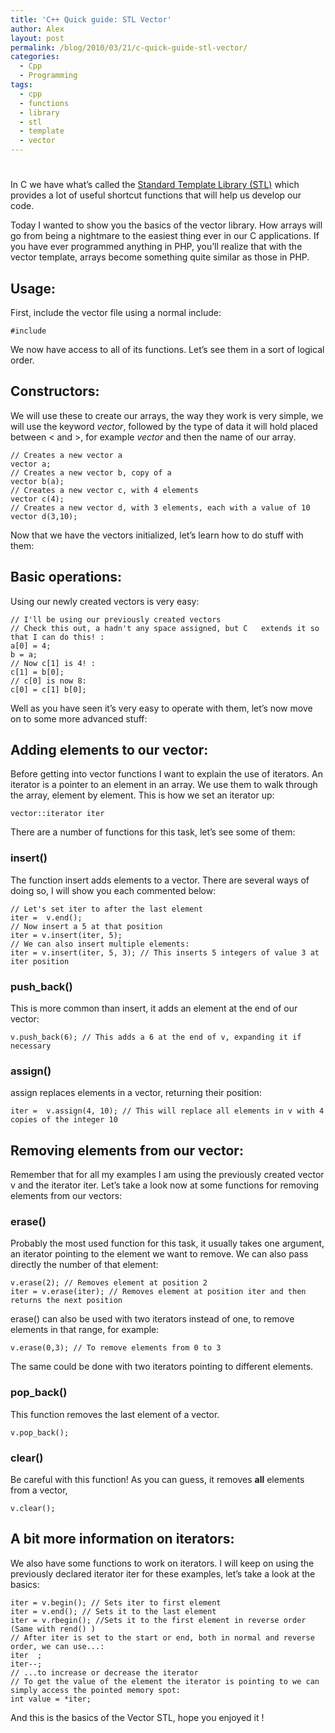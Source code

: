 ```yaml
---
title: 'C++ Quick guide: STL Vector'
author: Alex
layout: post
permalink: /blog/2010/03/21/c-quick-guide-stl-vector/
categories:
  - Cpp
  - Programming
tags:
  - cpp
  - functions
  - library
  - stl
  - template
  - vector
---
```

# 

In C we have what’s called the [Standard Template Library (STL)][1] which provides a lot of useful shortcut functions that will help us develop our code.

 [1]: http://www.cppreference.com/wiki/stl/start

Today I wanted to show you the basics of the vector library. How arrays will go from being a nightmare to the easiest thing ever in our C applications. If you have ever programmed anything in PHP, you’ll realize that with the vector template, arrays become something quite similar as those in PHP.

## Usage:

First, include the vector file using a normal include:

    #include 

We now have access to all of its functions. Let’s see them in a sort of logical order.

## Constructors:

We will use these to create our arrays, the way they work is very simple, we will use the keyword *vector*, followed by the type of data it will hold placed between < and >, for example *vector* and then the name of our array.

    // Creates a new vector a
    vector a;
    // Creates a new vector b, copy of a
    vector b(a);
    // Creates a new vector c, with 4 elements
    vector c(4);
    // Creates a new vector d, with 3 elements, each with a value of 10
    vector d(3,10);

Now that we have the vectors initialized, let’s learn how to do stuff with them:

## Basic operations:

Using our newly created vectors is very easy:

    // I'll be using our previously created vectors
    // Check this out, a hadn't any space assigned, but C   extends it so that I can do this! :
    a[0] = 4;
    b = a;
    // Now c[1] is 4! :
    c[1] = b[0];
    // c[0] is now 8:
    c[0] = c[1] b[0];

Well as you have seen it’s very easy to operate with them, let’s now move on to some more advanced stuff:

## Adding elements to our vector:

Before getting into vector functions I want to explain the use of iterators. An iterator is a pointer to an element in an array. We use them to walk through the array, element by element. This is how we set an iterator up:

    vector::iterator iter

There are a number of functions for this task, let’s see some of them:

### insert()

The function insert adds elements to a vector. There are several ways of doing so, I will show you each commented below:

    // Let's set iter to after the last element
    iter =  v.end();
    // Now insert a 5 at that position
    iter = v.insert(iter, 5);
    // We can also insert multiple elements:
    iter = v.insert(iter, 5, 3); // This inserts 5 integers of value 3 at iter position
    

### push_back()

This is more common than insert, it adds an element at the end of our vector:

    v.push_back(6); // This adds a 6 at the end of v, expanding it if necessary

### assign()

assign replaces elements in a vector, returning their position:

    iter = 	v.assign(4, 10); // This will replace all elements in v with 4 copies of the integer 10

## Removing elements from our vector:

Remember that for all my examples I am using the previously created vector v and the iterator iter. Let’s take a look now at some functions for removing elements from our vectors:

### erase()

Probably the most used function for this task, it usually takes one argument, an iterator pointing to the element we want to remove. We can also pass directly the number of that element:

    v.erase(2); // Removes element at position 2
    iter = v.erase(iter); // Removes element at position iter and then returns the next position

erase() can also be used with two iterators instead of one, to remove elements in that range, for example:

    v.erase(0,3); // To remove elements from 0 to 3

The same could be done with two iterators pointing to different elements.

### pop_back()

This function removes the last element of a vector.

    v.pop_back();

### clear()

Be careful with this function! As you can guess, it removes **all** elements from a vector,

    v.clear();

## A bit more information on **iterators**:

We also have some functions to work on iterators. I will keep on using the previously declared iterator iter for these examples, let’s take a look at the basics:

    iter = v.begin(); // Sets iter to first element
    iter = v.end(); // Sets it to the last element
    iter = v.rbegin(); //Sets it to the first element in reverse order (Same with rend() )
    // After iter is set to the start or end, both in normal and reverse order, we can use...:
    iter  ;
    iter--;
    // ...to increase or decrease the iterator
    // To get the value of the element the iterator is pointing to we can simply access the pointed memory spot:
    int value = *iter;

And this is the basics of the Vector STL, hope you enjoyed it !
